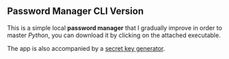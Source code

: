 ## Password Manager CLI Version

This is a simple local **password manager** that I gradually improve in order to master *Python*, you can download it by clicking on the attached executable.

The app is also accompanied by a [secret key generator](key-generator.py).